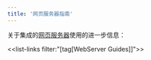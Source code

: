 ```yaml
---
title: '网页服务器指南'
---
```


关于集成的[网页服务器](WebServer)使用的进一步信息：

<<list-links filter:"[tag[WebServer Guides]]">>
